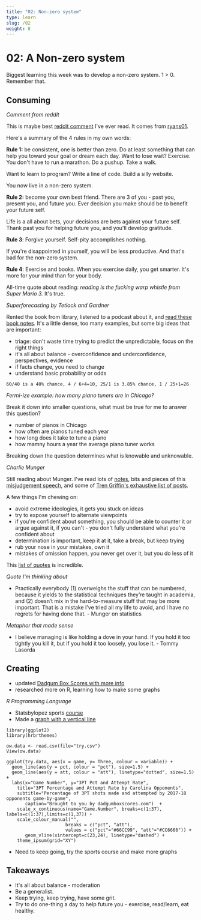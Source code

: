```yaml
---
title: "02: Non-zero system"
type: learn
slug: /02
weight: 8
---
```


# 02: A Non-zero system 

Biggest learning this week was to develop a non-zero system. 1 > 0. Remember that. 


## Consuming

*Comment from reddit*

This is maybe best [reddit comment](https://www.reddit.com/r/getdisciplined/comments/1q96b5/i_just_dont_care_about_myself/) I've ever read. It comes from [ryans01](https://www.reddit.com/user/ryans01).

Here's a summary of the 4 rules in my own words: 

**Rule 1:** be consistent, one is better than zero. Do at least something that can help you toward your goal or dream each day. Want to lose wait? Exercise. You don't have to run a marathon. Do a pushup. Take a walk. 

Want to learn to program? Write a line of code. Build a silly website. 

You now live in a non-zero system. 

**Rule 2:** become your own best friend. There are 3 of you - past you, present you, and future you. Ever decision you make should be to benefit your future self. 

Life is a all about bets, your decisions are bets against your future self. Thank past you for helping future you, and you'll develop gratitude. 

**Rule 3**: Forgive yourself. Self-pity accomplishes nothing. 

If you're disappointed in yourself, you will be less productive. And that's bad for the non-zero system. 

**Rule 4**: Exercise and books. When you exercise daily, you get smarter. It's more for your mind than for your body. 

All-time quote about reading: *reading is the fucking warp whistle from Super Mario 3.* It's true. 

*Superforecasting by Tetlock and Gardner* 

Rented the book from library, listened to a podcast about it, and [read these book notes](http://scattered-thoughts.net/blog/2016/01/28/notes-on-superforecasting-the-art-and-science-of-prediction/). It's a little dense, too many examples, but some big ideas that are important: 

- triage: don't waste time trying to predict the unpredictable, focus on the right things
- it's all about balance - overconfidence and underconfidence, perspectives, evidence 
- if facts change, you need to change 
- understand basic probability or odds

```60/40 is a 40% chance, 4 / 6+4=10, 25/1 is 3.85% chance, 1 / 25+1=26```

*Fermi-ize example: how many piano tuners are in Chicago?* 

Break it down into smaller questions, what must be true for me to answer this question? 

- number of pianos in Chicago
- how often are pianos tuned each year
- how long does it take to tune a piano 
- how mamny hours a year the average piano tuner works 

Breaking down the question determines what is knowable and unknowable. 


*Charlie Munger* 

Still reading about Munger. I've read lots of [notes](https://old.ycombinator.com/munger.html), bits and pieces of this [misjudgement speech](http://web.archive.org/web/20151004200748/http://law.indiana.edu/instruction/profession/doc/16_1.pdf), and some of [Tren Griffin's exhaustive list of posts](https://25iq.com/2015/10/30/a-dozen-things-ive-learned-from-charlie-munger-distilled-to-less-than-500-words/). 

A few things I'm chewing on: 

- avoid extreme ideologies, it gets you stuck on ideas
- try to expose yourself to alternate viewpoints 
- if you're confident about something, you should be able to counter it or argue against it, if you can't - you don't fully understand what you're confident about 
- determination is important, keep it at it, take a break, but keep trying 
- rub your nose in your mistakes, own it 
- mistakes of omission happen, you never get over it, but you do less of it 

This [list of quotes](https://25iq.com/quotations/charlie-munger/) is incredible.

*Quote I'm thinking about* 

- Practically everybody (1) overweighs the stuff that can be numbered, because it yields to the statistical techniques they’re taught in academia, and (2) doesn’t mix in the hard-to-measure stuff that may be more important. That is a mistake I’ve tried all my life to avoid, and I have no regrets for having done that. - Munger on statistics 


*Metaphor that made sense* 

- I believe managing is like holding a dove in your hand. If you hold it too tightly you kill it, but if you hold it too loosely, you lose it. - Tommy Lasorda 


## Creating

- updated [Dadgum Box Scores with more info](https://fyi.dadgumboxscores.com/update-04/)
- researched more on R, learning how to make some graphs 

*R Programming Language* 

- Statsbylopez sports [course](https://statsbylopez.com/stats-sports-class/)
- Made a [graph with a vertical line](https://twitter.com/dadgumboxscores) 

```
library(ggplot2)
library(hrbrthemes)

ow.data <- read.csv(file="try.csv")
View(ow.data)

ggplot(try.data, aes(x = game, y= Three, colour = variable)) + 
  geom_line(aes(y = pct, colour = "pct"), size=1.5) +
  geom_line(aes(y = att, colour = "att"), linetype="dotted", size=1.5) +
  labs(x="Game Number", y="3PT Pct and Attempt Rate",  
	title="3PT Percentage and Attempt Rate by Carolina Opponents", 
	subtitle="Percentage of 3PT shots made and attempted by 2017-18 opponents game-by-game",
       caption="Brought to you by dadgumboxscores.com")  +
	scale_x_continuous(name="Game.Number", breaks=c(1:37), labels=c(1:37),limits=c(1,37)) +
	scale_colour_manual("", 
                      breaks = c("pct", "att"),
                      values = c("pct"="#66CC99", "att"="#CC6666")) +
       geom_vline(xintercept=c(23,24), linetype="dashed") + 
	theme_ipsum(grid="XY") 
``` 

- Need to keep going, try the sports course and make more graphs

## Takeaways 

- It's all about balance - moderation
- Be a generalist. 
- Keep trying, keep trying, have some grit. 
- Try to do one-thing a day to help future you - exercise, read/learn, eat healthy. 